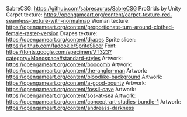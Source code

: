 SabreCSG: https://github.com/sabresaurus/SabreCSG
ProGrids by Unity
Carpet texture: https://opengameart.org/content/carpet-texture-red-seamless-texture-with-normalmap
Woman texture: https://opengameart.org/content/proportionate-turn-around-clothed-female-raster-version
Drapes texture: https://opengameart.org/content/drapes
Sprite slicer: https://github.com/fadookie/SpriteSlicer
Font: https://fonts.google.com/specimen/VT323?category=Monospace#standard-styles
Artwork: https://opengameart.org/content/boooomb
Artwork: https://opengameart.org/content/the-angler-man
Artwork: https://opengameart.org/content/bloodlike-background
Artwork: https://opengameart.org/content/a-good-bounty
Artwork: https://opengameart.org/content/fossil-cave
Artwork: https://opengameart.org/content/sos-at-sea
Artwork: https://opengameart.org/content/concept-art-studies-bundle-1
Artwork: https://opengameart.org/content/andreass-darkness

